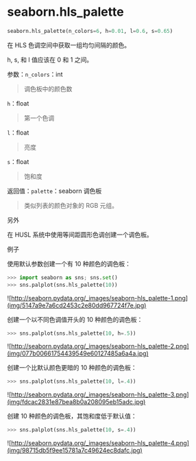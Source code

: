# seaborn.hls_palette

```py
seaborn.hls_palette(n_colors=6, h=0.01, l=0.6, s=0.65)
```

在 HLS 色调空间中获取一组均匀间隔的颜色。

h, s, 和 l 值应该在 0 和 1 之间。

参数：`n_colors`：int

> 调色板中的颜色数

`h`：float

> 第一个色调

`l`：float

> 亮度

`s`：float

> 饱和度


返回值：`palette`：seaborn 调色板

> 类似列表的颜色对象的 RGB 元组。



另外

在 HUSL 系统中使用等间距圆形色调创建一个调色板。

例子

使用默认参数创建一个有 10 种颜色的调色板：

```py
>>> import seaborn as sns; sns.set()
>>> sns.palplot(sns.hls_palette(10))

```

![http://seaborn.pydata.org/_images/seaborn-hls_palette-1.png](img/5147a9e7a6cd2453c2e80dd967724f7e.jpg)

创建一个以不同色调值开头的 10 种颜色的调色板：

```py
>>> sns.palplot(sns.hls_palette(10, h=.5))

```

![http://seaborn.pydata.org/_images/seaborn-hls_palette-2.png](img/077b00661754439549e60127485a6a4a.jpg)

创建一个比默认颜色更暗的 10 种颜色的调色板：

```py
>>> sns.palplot(sns.hls_palette(10, l=.4))

```

![http://seaborn.pydata.org/_images/seaborn-hls_palette-3.png](img/fdcac2831e87bea8b0a208095eb15adc.jpg)

创建 10 种颜色的调色板，其饱和度低于默认值：

```py
>>> sns.palplot(sns.hls_palette(10, s=.4))

```

![http://seaborn.pydata.org/_images/seaborn-hls_palette-4.png](img/98715db5f9ee15781a7c49624ec8dafc.jpg)